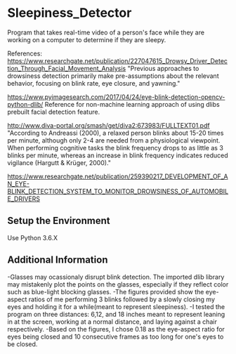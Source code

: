 ﻿# Sleepiness_Detector
Program that takes real-time video of a person's face while they are working on a computer to determine if they are sleepy.

References:
https://www.researchgate.net/publication/227047615_Drowsy_Driver_Detection_Through_Facial_Movement_Analysis
"Previous approaches to drowsiness detection primarily make pre-assumptions about the relevant behavior, focusing on blink rate, eye closure, and yawning."

https://www.pyimagesearch.com/2017/04/24/eye-blink-detection-opencv-python-dlib/
Reference for non-machine learning approach of using dlibs prebuilt facial detection feature. 

http://www.diva-portal.org/smash/get/diva2:673983/FULLTEXT01.pdf
"According to Andreassi (2000), a relaxed person blinks about 15-20 times per
minute, although only 2-4 are needed from a physiological viewpoint. When performing
cognitive tasks the blink frequency drops to as little as 3 blinks per minute, whereas an
increase in blink frequency indicates reduced vigilance (Hargutt & Krüger, 2000)."
 
https://www.researchgate.net/publication/259390217_DEVELOPMENT_OF_AN_EYE-BLINK_DETECTION_SYSTEM_TO_MONITOR_DROWSINESS_OF_AUTOMOBILE_DRIVERS

## Setup the Environment

Use Python 3.6.X

## Additional Information
-Glasses may ocassionaly disrupt blink detection. The imported dlib library may mistakenly plot the points on the glasses, especially if they reflect color such as blue-light blocking glasses.
-The figures provided show the eye-aspect ratios of me performing 3 blinks followed by a slowly closing my eyes and holding it for a while(meant to represent sleepiness).
-I tested the program on three distances: 6,12, and 18 inches meant to represent leaning in at the screen, working at a normal distance, and laying against a chair respectively.
-Based on the figures, I chose 0.18 as the eye-aspect ratio for eyes being closed and 10 consecutive frames as too long for one's eyes to be closed.






